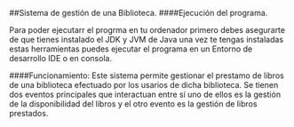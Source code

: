 ##Sistema de gestión de una Biblioteca.
####Ejecución del programa.
<p>
Para poder ejecutarr el progrma en tu ordenador primero debes asegurarte de que tienes instalado el JDK y JVM de Java una vez te tengas instaladas estas herramientas puedes ejecutar el programa en  un Entorno de desarrollo IDE o en consola.
</p>
####Funcionamiento:
Este sistema permite gestionar el prestamo de libros de una biblioteca efectuado por los usarios de dicha biblioteca. Se tienen dos eventos principales que interactuan entre sí uno de ellos es la gestión de la disponibilidad del libros y el otro evento es la gestión de libros prestados.
